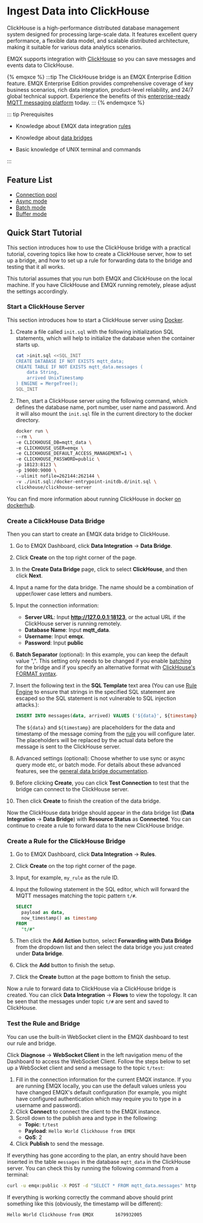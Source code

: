 # Ingest Data into ClickHouse 

ClickHouse is a high-performance distributed database management system designed for processing large-scale data. It features excellent query performance, a flexible data model, and scalable distributed architecture, making it suitable for various data analytics scenarios.

EMQX supports integration with [ClickHouse](https://clickhouse.com/) so you can save messages and events data to ClickHouse. 

{% emqxce %}
:::tip
The ClickHouse bridge is an EMQX Enterprise Edition feature. EMQX Enterprise Edition provides comprehensive coverage of key business scenarios, rich data integration, product-level reliability, and 24/7 global technical support. Experience the benefits of this [enterprise-ready MQTT messaging platform](https://www.emqx.com/en/try?product=enterprise) today.
:::
{% endemqxce %}

::: tip Prerequisites

- Knowledge about EMQX data integration [rules](./rules.md)

- Knowledge about [data bridges](./data-bridges.md)

- Basic knowledge of UNIX terminal and commands 

:::

## Feature List

- [Connection pool](./data-bridges.md)
- [Async mode](./data-bridges.md)
- [Batch mode](./data-bridges.md)
- [Buffer mode](./data-bridges.md)

## Quick Start Tutorial

This section introduces how to use the ClickHouse bridge with a practical tutorial, covering topics like how to create a ClickHouse server, how to set up a bridge, and how to set up a rule for forwarding data to the bridge and testing that it all works. 

This tutorial assumes that you run both EMQX and ClickHouse on the local machine. If you have ClickHouse and EMQX running remotely, please adjust the settings accordingly.

### Start a ClickHouse Server

This section introduces how to start a ClickHouse server using [Docker](https://www.docker.com/). 

1. Create a file called `init.sql` with the following initialization SQL statements, which will help to initialize the database when the container starts up.

   ```bash
   cat >init.sql <<SQL_INIT
   CREATE DATABASE IF NOT EXISTS mqtt_data;
   CREATE TABLE IF NOT EXISTS mqtt_data.messages (
       data String,
       arrived UnixTimestamp
   ) ENGINE = MergeTree();
   SQL_INIT
   ```
   
1. Then, start a ClickHouse server using the following command, which defines the database name, port number, user name and password. And it will also mount the `init.sql` file in the current directory to the docker directory.

   ```bash
   docker run \
   --rm \
   -e CLICKHOUSE_DB=mqtt_data \
   -e CLICKHOUSE_USER=emqx \
   -e CLICKHOUSE_DEFAULT_ACCESS_MANAGEMENT=1 \
   -e CLICKHOUSE_PASSWORD=public \
   -p 18123:8123 \
   -p 19000:9000 \
   --ulimit nofile=262144:262144 \
   -v ./init.sql:/docker-entrypoint-initdb.d/init.sql \
   clickhouse/clickhouse-server
   ```

You can find more information about running ClickHouse in docker [on dockerhub](https://hub.docker.com/r/clickhouse/clickhouse-server).

### Create a ClickHouse Data Bridge

Then you can start to create an EMQX data bridge to ClickHouse.

1. Go to EMQX Dashboard, click **Data Integration** -> **Data Bridge**.

2. Click **Create** on the top right corner of the page.

3. In the **Create Data Bridge** page, click to select **ClickHouse**, and then click **Next**.

4. Input a name for the data bridge. The name should be a combination of upper/lower case letters and numbers.

5. Input the connection information:
   *  **Server URL**: Input **http://127.0.0.1:18123**, or the actual URL if the ClickHouse server is running remotely.
   * **Database Name**: Input **mqtt_data**.
   * **Username**: Input **emqx**.
   * **Password**: Input **public**
   
7. **Batch Separator** (optional): In this example, you can keep the default value ",". This setting only needs to be changed if you enable [batching](./data-bridges.md) for the bridge and if you specify an alternative format with [ClickHouse's FORMAT syntax](https://clickhouse.com/docs/en/sql-reference/statements/insert-into).
   
7. Insert the following text in the **SQL Template** text area (You can use [Rule Engine](./rules.md) to ensure that strings in the specified SQL statement are escaped so the SQL statement is not vulnerable to SQL injection attacks.):
   
   ```sql
   INSERT INTO messages(data, arrived) VALUES ('${data}', ${timestamp})
   ```
   The `${data}` and `${timestamp}` are placeholders for the data and timestamp of the message coming from the [rule](#create-a-rule-for-our-clickhouse-bridge) you will configure later. The placeholders will be replaced by the actual data before the message is sent to the ClickHouse server.
   
7. Advanced settings (optional):  Choose whether to use sync or async query mode etc, or batch mode. For details about these advanced features, see the [general data bridge documentation](./data-bridges.md).

8. Before clicking **Create**, you can click **Test Connection** to test that the bridge can connect to the ClickHouse server.

10. Then click **Create** to finish the creation of the data bridge.

Now the ClickHouse data bridge should appear in the data bridge list (**Data Integration** -> **Data Bridge**) with **Resource Status** as **Connected**. You can continue to create a rule to forward data to the new ClickHouse bridge. 

### Create a Rule for the ClickHouse Bridge

1. Go to EMQX Dashboard, click **Data Integration** -> **Rules**.

2. Click **Create** on the top right corner of the page.

3. Input, for example, `my_rule` as the rule ID.

5. Input the following statement in the SQL editor, which will forward the MQTT messages matching the topic pattern `t/#`. 
   
   ```sql
   SELECT 
     payload as data,
     now_timestamp() as timestamp
   FROM
     "t/#"
   ```
   
5. Then click the **Add Action** button, select **Forwarding with Data Bridge** from the dropdown list and then select the data bridge you just created under **Data bridge**.  

7. Click the **Add** button to finish the setup. 
8. Click the **Create** button at the page bottom to finish the setup. 

Now a rule to forward data to ClickHouse via a ClickHouse bridge is created. You can click **Data Integration** -> **Flows** to view the topology. It can be seen that the messages under topic `t/#`  are sent and saved to ClickHouse. 

### Test the Rule and Bridge

You can use the built-in WebSocket client in the EMQX dashboard to test our rule and bridge.

Click **Diagnose** -> **WebSocket Client** in the left navigation menu of the Dashboard to access the WebSocket Client. Follow the steps below to set up a WebSocket client and send a message to the topic `t/test`:

1. Fill in the connection information for the current EMQX instance. If you are running EMQX locally, you can use the default values unless you have changed EMQX's default configuration (for example, you might have configured authentication which may require you to type in a username and password). 
2. Click **Connect** to connect the client to the EMQX instance.
3. Scroll down to the publish area and type in the following:
   * **Topic**: `t/test`
   * **Payload**: `Hello World Clickhouse from EMQX`
   * **QoS**: 2
4. Click **Publish** to send the message.

If everything has gone according to the plan, an entry should have been inserted in the table `messages` in the database `mqtt_data` in the ClickHouse server. You can check this by running the following command from a terminal:

```bash
curl -u emqx:public -X POST -d "SELECT * FROM mqtt_data.messages" http://localhost:18123
```

If everything is working correctly the command above should print something like this (obviously, the timestamp will be different):

```
Hello World Clickhouse from EMQX        1679932005
```

